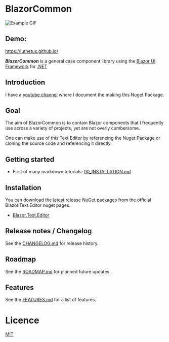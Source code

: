 # BlazorCommon

![Example GIF](/Media/Gifs/root-readme-gif.gif)

## Demo:
https://luthetus.github.io/

***BlazorCommon*** is a general case component library using
the [Blazor UI Framework](https://dotnet.microsoft.com/en-us/apps/aspnet/web-apps/blazor)
for [.NET](https://dotnet.microsoft.com/)

## Introduction

I have a [youtube channel](https://www.youtube.com/channel/UCzhWhqYVP40as1MFUesQM9w) where I document the making this Nuget Package.

## Goal

The aim of BlazorCommon is to contain Blazor components that I frequently use across a variety of projects, yet are not overly cumbersome.

One can make use of this Text Editor by referencing the Nuget Package or cloning the source code and referencing it
directly.

## Getting started

- First of many markdown tutorials: [00_INSTALLATION.md](/Documentation/00_INSTALLATION.md)

## Installation

You can download the latest release NuGet packages from the official Blazor.Text.Editor nuget pages.

- [Blazor.Text.Editor](https://www.nuget.org/packages/Blazor.Text.Editor)

## Release notes / Changelog

See the [CHANGELOG.md](/CHANGELOG.md) for release history.

## Roadmap

See the [ROADMAP.md](/ROADMAP.md) for planned future updates.

## Features

See the [FEATURES.md](/FEATURES.md) for a list of features.

# Licence

[MIT](https://opensource.org/licenses/MIT)
